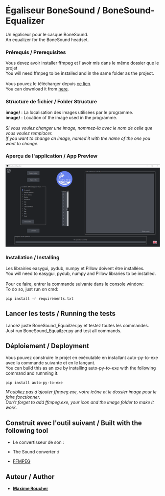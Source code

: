 # Égaliseur BoneSound / BoneSound-Equalizer

Un égaliseur pour le casque BoneSound.\
An equalizer for the BoneSound headset.

### Prérequis / Prerequisites

Vous devez avoir installer ffmpeg et l'avoir mis dans le même dossier que le projet\
You will need ffmpeg to be installed and in the same folder as the project.\
\
Vous pouvez le télécharger depuis [ce lien](https://ffmpeg.org/).\
You can download it from [here](https://ffmpeg.org/).

### Structure de fichier / Folder Structure

**image/** : La localisation des images utilisées par le programme.\
**image/** : Location of the image used in the programme.\
\
_Si vous voulez changer une image, nommez-la avec le nom de celle que vous voulez remplacer._\
_If you want to change an image, named it with the name of the one you want to change._

### Aperçu de l'application / App Preview

![Alt text](./image/Screen.png "BoneSound Equalizer")

### Installation / Installing

Les librairies easygui, pydub, numpy et Pillow doivent être installées.\
You will need to easygui, pydub, numpy and Pillow libraries to be installed.\
\
Pour ce faire, entrer la commande suivante dans le console window:\
To do so, just run on cmd:

```
pip install -r requirements.txt
```

## Lancer les tests / Running the tests

Lancez juste BoneSound_Equailzer.py et testez toutes les commandes.\
Just run BoneSound_Equailzer.py and test all commands.

## Déploiement / Deployment

Vous pouvez construire le projet en exécutable en installant auto-py-to-exe avec la commande suivante et en le lançant.\
You can build this as an exe by installing auto-py-to-exe with the following command and runnning it.

```
pip install auto-py-to-exe
```

_N'oubliez pas d'ajouter ffmpeg.exe, votre icône et le dossier image pour le faire fonctionner._\
_Don't forget to add ffmpeg.exe, your icon and the image folder to make it work._

## Construit avec l'outil suivant /  Built with the following tool

- Le convertisseur de son :
- The Sound converter :\

- [FFMPEG](https://ffmpeg.org/)

## Auteur / Author

- [**Maxime Roucher**](https://github.com/maximeroucher)

